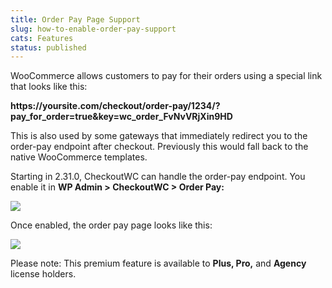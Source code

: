 ```yaml
---
title: Order Pay Page Support
slug: how-to-enable-order-pay-support
cats: Features
status: published
---
```



  <p>
    WooCommerce allows customers to pay for their orders using a special link that looks like this:
  </p>
  <p>
    <strong>https://yoursite.com/checkout/order-pay/1234/?pay_for_order=true&amp;key=wc_order_FvNvVRjXin9HD</strong>
  </p>
  <p>
    This is also used by some gateways that immediately redirect you to the order-pay endpoint after checkout. Previously this would fall back to the native WooCommerce templates.&nbsp;
  </p>
  <p>
    Starting in 2.31.0, CheckoutWC can handle the order-pay endpoint. You enable it in <strong>WP Admin &gt; CheckoutWC &gt; Order Pay:</strong>
  </p>
  <p>
    <img src="https://s3.amazonaws.com/helpscout.net/docs/assets/5bdde2822c7d3a01757ac42e/images/5d30db7804286347867518f5/file-XaYsldgtlJ.png" />
  </p>
  <p>
    Once enabled, the order pay page looks like this:
  </p>
  <p>
    <img src="https://s3.amazonaws.com/helpscout.net/docs/assets/5bdde2822c7d3a01757ac42e/images/5d30db882c7d3a2ec4bf1306/file-jZfaboeoWk.png" />
  </p>
  <p>
    Please note: This premium feature is available to <strong>Plus, Pro,</strong> and <strong>Agency</strong> license holders.
  </p>

